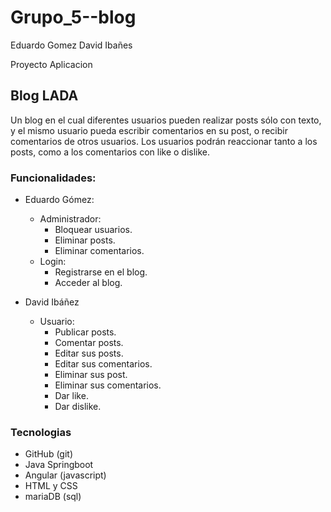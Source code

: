 # Grupo_5--blog
Eduardo Gomez
David Ibañes

Proyecto Aplicacion

## Blog LADA

Un blog en el cual diferentes usuarios pueden realizar posts sólo con texto, y el mismo usuario pueda escribir comentarios en su post, o recibir comentarios de otros usuarios. Los usuarios podrán reaccionar tanto a los posts, como a los comentarios con like o dislike.

### Funcionalidades:

+ Eduardo Gómez:

    *  Administrador:
        - Bloquear usuarios.
        - Eliminar posts.
        - Eliminar comentarios.
    * Login:
        - Registrarse en el blog.
        - Acceder al blog.

+ David Ibáñez

    * Usuario:
        - Publicar posts.
        - Comentar posts.
        - Editar sus posts.
        - Editar sus comentarios.
        - Eliminar sus post.
        - Eliminar sus comentarios.
        - Dar like.
        - Dar dislike.

### Tecnologias

+ GitHub (git)
+ Java Springboot
+ Angular (javascript)
+ HTML y CSS
+ mariaDB (sql)